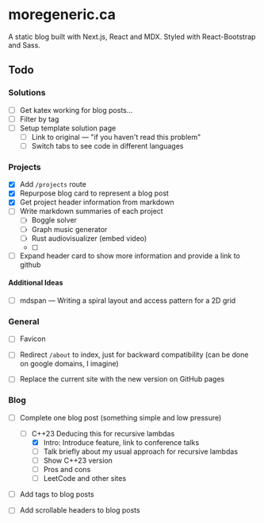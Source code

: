 # moregeneric.ca

A static blog built with Next.js, React and MDX. Styled with React-Bootstrap and Sass.

## Todo
### Solutions
- [ ] Get katex working for blog posts...
- [ ] Filter by tag
- [ ] Setup template solution page
  - [ ] Link to original — "if you haven't read this problem" 
  - [ ] Switch tabs to see code in different languages

### Projects
- [x] Add `/projects` route
- [x] Repurpose blog card to represent a blog post
- [x] Get project header information from markdown
- [ ] Write markdown summaries of each project
  - [ ] Boggle solver
  - [ ] Graph music generator
  - [ ] Rust audiovisualizer (embed video)
  - [ ] 
- [ ] Expand header card to show more information and provide a link to github

#### Additional Ideas
- [ ] mdspan — Writing a spiral layout and access pattern for a 2D grid

### General
- [ ] Favicon
- [ ] Redirect `/about` to index, just for backward compatibility (can be done on google domains, I imagine)
- [ ] Replace the current site with the new version on GitHub pages


### Blog
- [ ] Complete one blog post (something simple and low pressure)
  - [ ] C++23 Deducing this for recursive lambdas
    - [x] Intro: Introduce feature, link to conference talks
    - [ ] Talk briefly about my usual approach for recursive lambdas
    - [ ] Show C++23 version
    - [ ] Pros and cons
    - [ ] LeetCode and other sites
- [ ] Add tags to blog posts
- [ ] Add scrollable headers to blog posts

